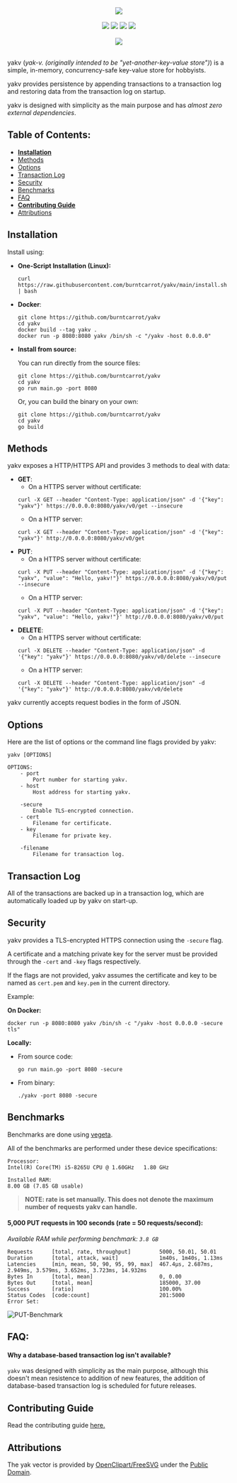 <div align="center">
    <img src = "static/yakv.png">
    <br><br>
    <a href="http://makeapullrequest.com"><img src ="https://img.shields.io/badge/PRs-welcome-brightgreen.svg?style=flat-square"></a>
    <a href = "https://github.com/burntcarrot/yakv/actions?workflow=Tests"><img src = "https://github.com/burntcarrot/yakv/workflows/Tests/badge.svg"></a>
    <a href="https://pkg.go.dev/github.com/burntcarrot/yakv"><img src="https://godoc.org/github.com/burntcarrot/yakv?status.svg" /></a>
    <a href = "https://goreportcard.com/report/github.com/burntcarrot/yakv"><img src="https://goreportcard.com/badge/github.com/burntcarrot/yakv" /></a>
    <br><br>
    <img src = "static/term-preview-yakv.svg">
    <br><br>
</div>

yakv (*yak-v. (originally intended to be "yet-another-key-value store")*) is a simple, in-memory, concurrency-safe key-value store for hobbyists.

yakv provides persistence by appending transactions to a transaction log and restoring data from the transaction log on startup.

yakv is designed with simplicity as the main purpose and has *almost zero external dependencies*.

<h2>Table of Contents:</h2>

- **[Installation](#installation)**
- [Methods](#methods)
- [Options](#options)
- [Transaction Log](#transaction-log)
- [Security](#security)
- [Benchmarks](#benchmarks)
- [FAQ](#faq)
- **[Contributing Guide](#contributing-guide)**
- [Attributions](#attributions)

## Installation

Install using:

- **One-Script Installation (Linux):**
    ```
    curl https://raw.githubusercontent.com/burntcarrot/yakv/main/install.sh | bash
    ```

- **Docker**:
    ```
    git clone https://github.com/burntcarrot/yakv
    cd yakv
    docker build --tag yakv .
    docker run -p 8080:8080 yakv /bin/sh -c "/yakv -host 0.0.0.0"
    ```
- **Install from source:**

    You can run directly from the source files:
    ```
    git clone https://github.com/burntcarrot/yakv
    cd yakv
    go run main.go -port 8080
    ```
    Or, you can build the binary on your own:
    ```
    git clone https://github.com/burntcarrot/yakv
    cd yakv
    go build
    ```

## Methods

yakv exposes a HTTP/HTTPS API and provides 3 methods to deal with data:

- **GET**:
    - On a HTTPS server without certificate:
    ```
    curl -X GET --header "Content-Type: application/json" -d '{"key": "yakv"}' https://0.0.0.0:8080/yakv/v0/get --insecure
    ```
    - On a HTTP server:
    ```
    curl -X GET --header "Content-Type: application/json" -d '{"key": "yakv"}' http://0.0.0.0:8080/yakv/v0/get
    ```
- **PUT**:
    - On a HTTPS server without certificate:
    ```
    curl -X PUT --header "Content-Type: application/json" -d '{"key": "yakv", "value": "Hello, yakv!"}' https://0.0.0.0:8080/yakv/v0/put --insecure
    ```
    - On a HTTP server:
    ```
    curl -X PUT --header "Content-Type: application/json" -d '{"key": "yakv", "value": "Hello, yakv!"}' http://0.0.0.0:8080/yakv/v0/put
    ```
- **DELETE**:
    - On a HTTPS server without certificate:
    ```
    curl -X DELETE --header "Content-Type: application/json" -d '{"key": "yakv"}' https://0.0.0.0:8080/yakv/v0/delete --insecure
    ```
    - On a HTTP server:
    ```
    curl -X DELETE --header "Content-Type: application/json" -d '{"key": "yakv"}' http://0.0.0.0:8080/yakv/v0/delete
    ```

yakv currently accepts request bodies in the form of JSON.

## Options

Here are the list of options or the command line flags provided by yakv:

```
yakv [OPTIONS]

OPTIONS:
    - port
        Port number for starting yakv.
    - host
        Host address for starting yakv.

    -secure
        Enable TLS-encrypted connection.
    - cert
        Filename for certificate.
    - key
        Filename for private key.

    -filename
        Filename for transaction log.
```

## Transaction Log

All of the transactions are backed up in a transaction log, which are automatically loaded up by yakv on start-up.

## Security

yakv provides a TLS-encrypted HTTPS connection using the `-secure` flag.

A certificate and a matching private key for the server must be provided through the `-cert` and `-key` flags respectively.

If the flags are not provided, yakv assumes the certificate and key to be named as `cert.pem` and `key.pem` in the current directory.

Example:

**On Docker:**

```
docker run -p 8080:8080 yakv /bin/sh -c "/yakv -host 0.0.0.0 -secure tls"
```

**Locally:**
- From source code:
    ```
    go run main.go -port 8080 -secure
    ```
- From binary:
    ```
    ./yakv -port 8080 -secure
    ```

## Benchmarks

Benchmarks are done using [vegeta](https://github.com/tsenart/vegeta).

All of the benchmarks are performed under these device specifications:

```
Processor:
Intel(R) Core(TM) i5-8265U CPU @ 1.60GHz   1.80 GHz

Installed RAM:
8.00 GB (7.85 GB usable)
```

> **NOTE: rate is set manually. This does not denote the maximum number of requests yakv can handle.**

<h4>5,000 PUT requests in 100 seconds (rate = 50 requests/second):</h4>

*Available RAM while performing benchmark: `3.8 GB`*

```
Requests      [total, rate, throughput]         5000, 50.01, 50.01
Duration      [total, attack, wait]             1m40s, 1m40s, 1.13ms
Latencies     [min, mean, 50, 90, 95, 99, max]  467.4µs, 2.687ms, 2.949ms, 3.579ms, 3.652ms, 3.723ms, 14.932ms
Bytes In      [total, mean]                     0, 0.00
Bytes Out     [total, mean]                     185000, 37.00
Success       [ratio]                           100.00%
Status Codes  [code:count]                      201:5000
Error Set:
```

![PUT-Benchmark](benchmarks/put-requests-100s.png)

## FAQ:

#### Why a database-based transaction log isn't available?

`yakv` was designed with simplicity as the main purpose, although this doesn't mean resistence to addition of new features, the addition of database-based transaction log is scheduled for future releases.

## Contributing Guide

Read the contributing guide [here.](https://github.com/burntcarrot/yakv/blob/main/CONTRIBUTING.md)

## Attributions

The yak vector is provided by [OpenClipart/FreeSVG](https://freesvg.org/vector-drawing-of-a-yak) under the [Public Domain](https://creativecommons.org/licenses/publicdomain/).
